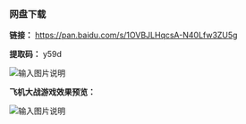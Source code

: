 ### 网盘下载

**链接：** https://pan.baidu.com/s/1OVBJLHqcsA-N40Lfw3ZU5g 

**提取码：** y59d

![输入图片说明](https://images.gitee.com/uploads/images/2020/0820/120757_1dbd83dd_7785827.jpeg "图怪兽_6019894cc394ad904689234b6cf6b4c7_99096.jpg")

 **飞机大战游戏效果预览：** 

![输入图片说明](https://images.gitee.com/uploads/images/2020/0805/210030_9c7c93eb_7785827.png "1.png")